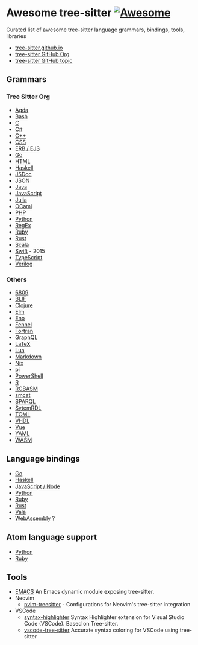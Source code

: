 # Awesome tree-sitter [![Awesome](https://awesome.re/badge.svg)](https://awesome.re)

Curated list of awesome tree-sitter language grammars, bindings, tools, libraries

- [tree-sitter.github.io](https://tree-sitter.github.io/tree-sitter/)
- [tree-sitter GitHub Org](https://github.com/tree-sitter)
- [tree-sitter GitHub topic](https://github.com/topics/tree-sitter)

## Grammars

### Tree Sitter Org

- [Agda](https://github.com/tree-sitter/tree-sitter-agda)
- [Bash](https://github.com/tree-sitter/tree-sitter-bash)
- [C](https://github.com/tree-sitter/tree-sitter-c)
- [C#](https://github.com/tree-sitter/tree-sitter-c-sharp)
- [C++](https://github.com/tree-sitter/tree-sitter-cpp)
- [CSS](https://github.com/tree-sitter/tree-sitter-css)
- [ERB / EJS](https://github.com/tree-sitter/tree-sitter-embedded-template)
- [Go](https://github.com/tree-sitter/tree-sitter-go)
- [HTML](https://github.com/tree-sitter/tree-sitter-html)
- [Haskell](https://github.com/tree-sitter/tree-sitter-haskell)
- [JSDoc](https://github.com/tree-sitter/tree-sitter-jsdoc)
- [JSON](https://github.com/tree-sitter/tree-sitter-json)
- [Java](https://github.com/tree-sitter/tree-sitter-java)
- [JavaScript](https://github.com/tree-sitter/tree-sitter-javascript)
- [Julia](https://github.com/tree-sitter/tree-sitter-julia)
- [OCaml](https://github.com/tree-sitter/tree-sitter-ocaml)
- [PHP](https://github.com/tree-sitter/tree-sitter-php)
- [Python](https://github.com/tree-sitter/tree-sitter-python)
- [RegEx](https://github.com/tree-sitter/tree-sitter-regex)
- [Ruby](https://github.com/tree-sitter/tree-sitter-ruby)
- [Rust](https://github.com/tree-sitter/tree-sitter-rust)
- [Scala](https://github.com/tree-sitter/tree-sitter-scala)
- [Swift](https://github.com/tree-sitter/tree-sitter-swift) - 2015
- [TypeScript](https://github.com/tree-sitter/tree-sitter-typescript)
- [Verilog](https://github.com/tree-sitter/tree-sitter-verilog)

### Others

- [6809](https://github.com/georgjz/tree-sitter-6809)
- [BLIF](https://github.com/gaffe-logic/tree-sitter-blif)
- [Clojure](https://github.com/oakmac/tree-sitter-clojure)
- [Elm](https://github.com/razzeee/tree-sitter-elm)
- [Eno](https://github.com/eno-lang/tree-sitter-eno)
- [Fennel](https://github.com/travonted/tree-sitter-fennel)
- [Fortran](https://github.com/stadelmanma/tree-sitter-fortran)
- [GraphQL](https://github.com/dralletje/tree-sitter-graphql)
- [LaTeX](https://github.com/yitzchak/tree-sitter-latex)
- [Lua](https://github.com/Azganoth/tree-sitter-lua)
- [Markdown](https://github.com/ikatyang/tree-sitter-markdown)
- [Nix](https://github.com/cstrahan/tree-sitter-nix)
- [pi](https://github.com/scmlab/tree-sitter-pi)
- [PowerShell](https://github.com/jrsconfitto/tree-sitter-powershell)
- [R](https://github.com/r-lib/tree-sitter-r)
- [RGBASM](https://github.com/tobiasvl/tree-sitter-rgbasm)
- [smcat](https://github.com/sverweij/tree-sitter-smcat)
- [SPARQL](https://github.com/BonaBeavis/tree-sitter-sparql)
- [SytemRDL](https://github.com/SystemRDL/tree-sitter-systemrdl)
- [TOML](https://github.com/ikatyang/tree-sitter-toml)
- [VHDL](https://github.com/alemuller/tree-sitter-vhdl)
- [Vue](https://github.com/ikatyang/tree-sitter-vue)
- [YAML](https://github.com/ikatyang/tree-sitter-yaml)
- [WASM](https://github.com/wasm-lsp/tree-sitter-wasm)

## Language bindings

- [Go](https://github.com/smacker/go-tree-sitter)
- [Haskell](https://github.com/tree-sitter/haskell-tree-sitter)
- [JavaScript / Node](https://github.com/tree-sitter/node-tree-sitter)
- [Python](https://github.com/tree-sitter/py-tree-sitter)
- [Ruby](https://github.com/tree-sitter/ruby-tree-sitter)
- [Rust](https://github.com/tree-sitter/rust-tree-sitter)
- [Vala](https://gitlab.gnome.org/albfan/vala-tree-sitter)
- [WebAssembly](https://github.com/stereobooster/tree-sitter-wasm) ?

## Atom language support

- [Python](https://github.com/atom/language-python)
- [Ruby](https://github.com/atom/language-ruby)

## Tools

- [EMACS](https://github.com/karlotness/tree-sitter.el) An Emacs dynamic module exposing tree-sitter.
- Neovim
  - [nvim-treesitter](https://github.com/nvim-treesitter/nvim-treesitter) - Configurations for Neovim's tree-sitter integration
- VSCode
  - [syntax-highlighter](https://github.com/EvgeniyPeshkov/syntax-highlighter) Syntax Highlighter extension for Visual Studio Code (VSCode). Based on Tree-sitter.
  - [vscode-tree-sitter](https://github.com/georgewfraser/vscode-tree-sitter) Accurate syntax coloring for VSCode using tree-sitter
